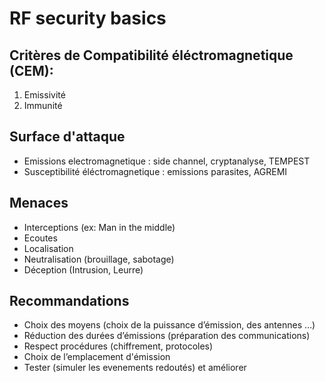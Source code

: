 # RF security basics

## Critères de Compatibilité éléctromagnetique (CEM):

1. Emissivité
2. Immunité

## Surface d'attaque

* Emissions electromagnetique : side channel, cryptanalyse, TEMPEST 
* Susceptibilité éléctromagnetique : emissions parasites, AGREMI

## Menaces

* Interceptions (ex: Man in the middle)
* Ecoutes
* Localisation
* Neutralisation (brouillage, sabotage)
* Déception (Intrusion, Leurre)

## Recommandations

* Choix des moyens (choix de la puissance d’émission, des antennes …)
* Réduction des durées d’émissions (préparation des communications)
* Respect procédures (chiffrement, protocoles)
* Choix de l’emplacement d'émission
* Tester (simuler les evenements redoutés) et améliorer
